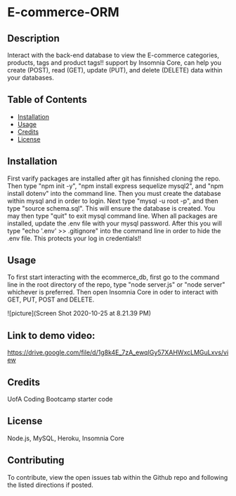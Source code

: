 # E-commerce-ORM

## Description
Interact with the back-end database to view the E-commerce categories, products, tags and product tags!!  support by Insomnia Core,  can help you create (POST), read (GET), update (PUT), and delete (DELETE) data within your databases.

## Table of Contents 
* [Installation](#installation)
* [Usage](#usage)
* [Credits](#credits)
* [License](#license)

## Installation 
First varify packages are installed after git has finnished cloning the repo. Then type  "npm init -y", "npm install express sequelize mysql2", and "npm install dotenv" into the command line. Then you must create the database within mysql and in order to login. Next type "mysql -u root -p", and then type "source schema.sql". This will ensure the database is created. You may then type "quit" to exit mysql command line. When all packages are installed, update the .env file with your mysql password. After this you will type "echo '.env' >> .gitignore" into the command line in order to hide the .env file. This  protects your log in credentials!!

## Usage
To first start interacting with the ecommerce_db, first go to the command line in the root directory of the repo,  type "node server.js" or "node server" whichever is preferred. Then open Insomnia Core in oder to interact with GET, PUT, POST and DELETE.

![picture](Screen Shot 2020-10-25 at 8.21.39 PM)
## Link to demo video:
https://drive.google.com/file/d/1g8k4E_7zA_ewqIGy57XAHWxcLMGuLxvs/view
## Credits
UofA Coding Bootcamp starter code

## License
Node.js, MySQL, Heroku, Insomnia Core

## Contributing
To contribute, view the open issues tab within the Github repo and following the listed directions if posted. 
